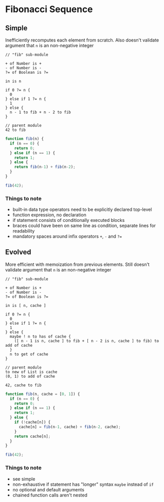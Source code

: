# Fibonacci Sequence



## Simple

Inefficiently recomputes each element from scratch. Also doesn't validate argument that `n` is an non-negative integer

```
// "fib" sub-module

+ of Number is +
- of Number is -
?= of Boolean is ?=

in is n

if 0 ?= n {
  0
} else if 1 ?= n {
  1
} else {
  n - 1 to fib + n - 2 to fib
}

// parent module
42 to fib
```

```js
function fib(n) {
  if (n == 0) {
    return 0;
  } else if (n == 1) {
    return 1;
  } else {
    return fib(n-1) + fib(n-2);
  }
}

fib(42);
```

### Things to note

- built-in data type operators need to be explicitly declared top-level
- function expression, no declaration
- if statement consists of conditionally executed blocks
- braces could have been on same line as condition, separate lines for readability
- mandatory spaces around infix operators `+`, `-` and `?=`



## Evolved

More efficient with memoization from previous elements. Still doesn't validate argument that `n` is an non-negative integer

```
// "fib" sub-module

+ of Number is +
- of Number is -
?= of Boolean is ?=

in is [ n, cache ]

if 0 ?= n {
  0
} else if 1 ?= n {
  1
} else {
  maybe ! n to has of cache {
    ([ n - 1 is n, cache ] to fib + [ n - 2 is n, cache ] to fib) to add of cache
  }
  n to get of cache
}

// parent module
to new of List is cache
(0, 1) to add of cache

42, cache to fib
```

```js
function fib(n, cache = [0, 1]) {
  if (n == 0) {
    return 0;
  } else if (n == 1) {
    return 1;
  } else {
    if (!cache[n]) {
      cache[n] = fib(n-1, cache) + fib(n-2, cache);
    }
    return cache[n];
  }
}

fib(42);
```

### Things to note

- see simple
- non-exhaustive if statement has "longer" syntax `maybe` instead of `if`
- no optional and default arguments
- chained function calls aren't nested